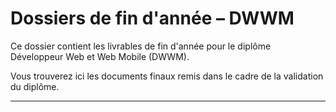 # Dossiers de fin d'année – DWWM

Ce dossier contient les livrables de fin d'année pour le diplôme Développeur Web et Web Mobile (DWWM).

Vous trouverez ici les documents finaux remis dans le cadre de la validation du diplôme.

---
